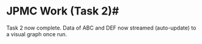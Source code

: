 # JPMC Work (Task 2)#

Task 2 now complete. Data of ABC and DEF now streamed (auto-update) to a visual graph once run.
